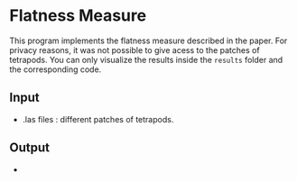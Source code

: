 # Flatness Measure

This program implements the flatness measure described in the paper.
For privacy reasons, it was not possible to give acess to the patches of tetrapods. You can only visualize the results inside the `results` folder and the corresponding code.  

## Input 

- .las files : different patches of tetrapods. 

## Output 

- 
